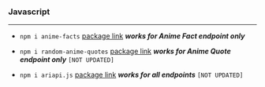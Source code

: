 ### Javascript

---

- `npm i anime-facts` [package link](https://www.npmjs.com/package/anime-facts) _**works for Anime Fact endpoint only**_

- `npm i random-anime-quotes` [package link](https://www.npmjs.com/package/random-anime-quotes) _**works for Anime Quote endpoint only**_ `[NOT UPDATED]`

- `npm i ariapi.js` [package link](https://www.npmjs.com/package/ariapi.js) _**works for all endpoints**_ `[NOT UPDATED]`
